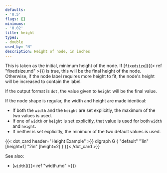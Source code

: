 ```yaml
---
defaults:
- '0.5'
flags: []
minimums:
- '0.02'
title: height
types:
- double
used_by: "N"
description: Height of node, in inches
---
```


This is taken as the initial, minimum height of the node. If
[`fixedsize`]({{< ref "fixedsize.md" >}}) is true, this will be the final height of the
node. Otherwise, if the node label requires more height to fit, the node's height
will be increased to contain the label.

If the output format is `dot`, the value given to `height` will be the final
value.

If the node shape is regular, the width and height are made identical:

* If both the `width` and the `height` are set explicitly, the maximum of the
  two values is used.
* If one of `width` or `height` is set explicitly, that value is
  used for both `width` and `height`.
* If neither is set explicitly, the minimum of the two default values
  is used.

{{< dot_card header="Height Example" >}}
digraph G {
  "default"
  "1in" [height=1]
  "2in" [height=2]
}
{{< /dot_card >}}

See also:

- [`width`]({{< ref "width.md" >}})
